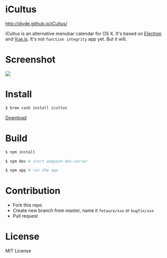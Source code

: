 # iCultus

http://djyde.github.io/iCultus/

iCultus is an alternative menubar calendar for OS X. It's based on [Electron](http://electron.atom.io) and [Vue.js](http://vuejs.org). It's not `function integrity` app yet. But it will.

# Screenshot

![](http://ww4.sinaimg.cn/large/62580dd9gw1exroxdo8kcj207w083jrx.jpg)

# Install

```bash
$ brew cask install icultus
```

[Download](https://github.com/djyde/iCultus/releases)

# Build

```bash
$ npm install 

$ npm dev # start webpack-dev-server

$ npm app # run the app
```

# Contribution

- Fork this repo
- Create new branch from master, name it `fetaure/xxx` or `bugfix/xxx`
- Pull request

# License

MIT License